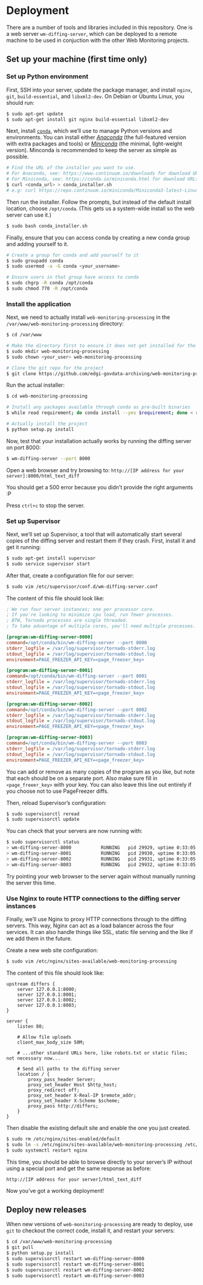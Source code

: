 # Deployment

There are a number of tools and libraries included in this repository. One is a web server `wm-diffing-server`, which can be deployed to a remote machine to be used in conjuction with the other Web Monitoring projects.


## Set up your machine (first time only)

### Set up Python environment

First, SSH into your server, update the package manager, and install `nginx`, `git`, `build-essential`, and `libxml2-dev`. On Debian or Ubuntu Linux, you should run:

```sh
$ sudo apt-get update
$ sudo apt-get install git nginx build-essential libxml2-dev
```

Next, install [`conda`](https://conda.io/), which we’ll use to manage Python versions and environments. You can install either [*Anaconda*](https://www.continuum.io/downloads) (the full-featured version with extra packages and tools) or [*Miniconda*](https://conda.io/miniconda.html) (the minimal, light-weight version). Minconda is recommended to keep the server as simple as possible.

```sh
# Find the URL of the installer you want to use.
# For Anaconda, see: https://www.continuum.io/downloads for download URLs
# For Miniconda, see: https://conda.io/miniconda.html for download URLs
$ curl <conda_url> > conda_installer.sh 
# e.g: curl https://repo.continuum.io/miniconda/Miniconda3-latest-Linux-x86_64.sh > conda_installer.sh
```

Then run the installer. Follow the prompts, but instead of the default install location, choose `/opt/conda`. (This gets us a system-wide install so the web server can use it.)

```sh
$ sudo bash conda_installer.sh
```

Finally, ensure that you can access conda by creating a new conda group and adding yourself to it.

```sh
# Create a group for conda and add yourself to it
$ sudo groupadd conda
$ sudo usermod -a -G conda <your_username>

# Ensure users in that group have access to conda
$ sudo chgrp -R conda /opt/conda
$ sudo chmod 770 -R /opt/conda
```


### Install the application

Next, we need to actually install `web-monitoring-processing` in the `/var/www/web-monitoring-processing` directory:

```sh
$ cd /var/www

# Make the directory first to ensure it does not get installed for the root user
$ sudo mkdir web-monitoring-processing
$ sudo chown <your_user> web-monitoring-processing

# Clone the git repo for the project
$ git clone https://github.com/edgi-govdata-archiving/web-monitoring-processing.git
```

Run the actual installer:

```sh
$ cd web-monitoring-processing

# Install any packages available through conda as pre-built binaries
$ while read requirement; do conda install --yes $requirement; done < requirements.txt

# Actually install the project
$ python setup.py install
```

Now, test that your installation actually works by running the diffing server on port 8000:

```sh
$ wm-diffing-server --port 8000
```

Open a web browser and try browsing to: `http://[IP address for your server]:8000/html_text_diff`

You should get a 500 error because you didn't provide the right arguments :P

Press `ctrl+c` to stop the server.


### Set up Supervisor

Next, we’ll set up Supervisor, a tool that will automatically start several copies of the diffing server and restart them if they crash. First, install it and get it running:

```sh
$ sudo apt-get install supervisor
$ sudo service supervisor start
```

After that, create a configuration file for our server:

```sh
$ sudo vim /etc/supervisor/conf.d/wm-diffing-server.conf
```

The content of this file should look like:

```ini
; We run four server instances; one per processor core.
; If you're looking to minimize cpu load, run fewer processes.
; BTW, Tornado processes are single threaded.
; To take advantage of multiple cores, you'll need multiple processes.

[program:wm-diffing-server-8000]
command=/opt/conda/bin/wm-diffing-server --port 8000
stderr_logfile = /var/log/supervisor/tornado-stderr.log
stdout_logfile = /var/log/supervisor/tornado-stdout.log
environment=PAGE_FREEZER_API_KEY=<page_freezer_key>

[program:wm-diffing-server-8001]
command=/opt/conda/bin/wm-diffing-server --port 8001
stderr_logfile = /var/log/supervisor/tornado-stderr.log
stdout_logfile = /var/log/supervisor/tornado-stdout.log
environment=PAGE_FREEZER_API_KEY=<page_freezer_key>

[program:wm-diffing-server-8002]
command=/opt/conda/bin/wm-diffing-server --port 8002
stderr_logfile = /var/log/supervisor/tornado-stderr.log
stdout_logfile = /var/log/supervisor/tornado-stdout.log
environment=PAGE_FREEZER_API_KEY=<page_freezer_key>

[program:wm-diffing-server-8003]
command=/opt/conda/bin/wm-diffing-server --port 8003
stderr_logfile = /var/log/supervisor/tornado-stderr.log
stdout_logfile = /var/log/supervisor/tornado-stdout.log
environment=PAGE_FREEZER_API_KEY=<page_freezer_key>
```

You can add or remove as many copies of the program as you like, but note that each should be on a separate port. Also make sure fill in `<page_freeer_key>` with your key. You can also leave this line out entirely if you choose not to use PageFreezer diffs.

Then, reload Supervisor’s configuration:

```sh
$ sudo supervisorctl reread
$ sudo supervisorctl update
```

You can check that your servers are now running with:

```sh
$ sudo supervisorctl status
> wm-diffing-server-8000           RUNNING   pid 29929, uptime 0:33:05
> wm-diffing-server-8001           RUNNING   pid 29930, uptime 0:33:05
> wm-diffing-server-8002           RUNNING   pid 29931, uptime 0:33:05
> wm-diffing-server-8003           RUNNING   pid 29932, uptime 0:33:05
```

Try pointing your web browser to the server again without manually running the server this time.


### Use Nginx to route HTTP connections to the diffing server instances

Finally, we’ll use Nginx to proxy HTTP connections through to the diffing servers. This way, Nginx can act as a load balancer across the four services. It can also handle things like SSL, static file serving and the like if we add them in the future.

Create a new web site configuration:

```sh
$ sudo vim /etc/nginx/sites-available/web-monitoring-processing
```

The content of this file should look like:

```nginx
upstream differs {
    server 127.0.0.1:8000;
    server 127.0.0.1:8001;
    server 127.0.0.1:8002;
    server 127.0.0.1:8003;
}

server {
    listen 80;

    # Allow file uploads
    client_max_body_size 50M;
    
    # ...other standard URLs here, like robots.txt or static files; not necessary now...

    # Send all paths to the diffing server
    location / {
        proxy_pass_header Server;
        proxy_set_header Host $http_host;
        proxy_redirect off;
        proxy_set_header X-Real-IP $remote_addr;
        proxy_set_header X-Scheme $scheme;
        proxy_pass http://differs;
    }
}
```

Then disable the existing default site and enable the one you just created.

```sh
$ sudo rm /etc/nginx/sites-enabled/default
$ sudo ln -s /etc/nginx/sites-available/web-monitoring-processing /etc/nginx/sites-enabled/web-monitoring-processing
$ sudo systemctl restart nginx
```

This time, you should be able to browse directly to your server’s IP without using a special port and get the same response as before:

`http://[IP address for your server]/html_text_diff`

Now you’ve got a working deployment!


## Deploy new releases

When new versions of `web-monitoring-processing` are ready to deploy, use `git` to checkout the correct code, install it, and restart your servers:

```sh
$ cd /var/www/web-monitoring-processing
$ git pull
$ python setup.py install
$ sudo supervisorctl restart wm-diffing-server-8000
$ sudo supervisorctl restart wm-diffing-server-8001
$ sudo supervisorctl restart wm-diffing-server-8002
$ sudo supervisorctl restart wm-diffing-server-8003
```
